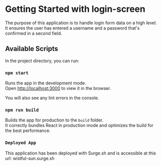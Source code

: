 # Getting Started with login-screen

The purpose of this application is to handle login form data on a high level. It ensures the user has entered a username and a password that's confirmed in a second field.

## Available Scripts

In the project directory, you can run:

### `npm start`

Runs the app in the development mode.\
Open [http://localhost:3000](http://localhost:3000) to view it in the browser.

You will also see any lint errors in the console.

### `npm run build`

Builds the app for production to the `build` folder.\
It correctly bundles React in production mode and optimizes the build for the best performance.

### `Deployed App`

This application has been deployed with Surge.sh and is accessible at this url:
wistful-sun.surge.sh
